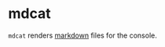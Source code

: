 # mdcat

`mdcat` renders [markdown](https://daringfireball.net/projects/markdown/)
files for the console.
